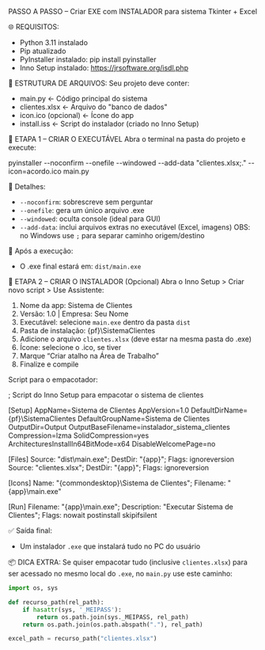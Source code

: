 PASSO A PASSO – Criar EXE com INSTALADOR para sistema Tkinter + Excel

🌐 REQUISITOS:
- Python 3.11 instalado
- Pip atualizado
- PyInstaller instalado: pip install pyinstaller
- Inno Setup instalado: https://jrsoftware.org/isdl.php

📁 ESTRUTURA DE ARQUIVOS:
Seu projeto deve conter:
- main.py           ← Código principal do sistema
- clientes.xlsx     ← Arquivo do "banco de dados"
- icon.ico (opcional) ← Ícone do app
- install.iss       ← Script do instalador (criado no Inno Setup)

🚀 ETAPA 1 – CRIAR O EXECUTÁVEL
Abra o terminal na pasta do projeto e execute:

pyinstaller --noconfirm --onefile --windowed   --add-data "clientes.xlsx;."   --icon=acordo.ico   main.py

📝 Detalhes:
- `--noconfirm`: sobrescreve sem perguntar
- `--onefile`: gera um único arquivo .exe
- `--windowed`: oculta console (ideal para GUI)
- `--add-data`: inclui arquivos extras no executável (Excel, imagens)
  OBS: no Windows use `;` para separar caminho origem/destino

📂 Após a execução:
- O .exe final estará em: `dist/main.exe`

🔧 ETAPA 2 – CRIAR O INSTALADOR (Opcional)
Abra o Inno Setup > Criar novo script > Use Assistente:

1. Nome da app: Sistema de Clientes
2. Versão: 1.0 | Empresa: Seu Nome
3. Executável: selecione `main.exe` dentro da pasta `dist`
4. Pasta de instalação: {pf}\SistemaClientes
5. Adicione o arquivo `clientes.xlsx` (deve estar na mesma pasta do .exe)
6. Ícone: selecione o .ico, se tiver
7. Marque “Criar atalho na Área de Trabalho”
8. Finalize e compile

Script para o empacotador:

; Script do Inno Setup para empacotar o sistema de clientes

[Setup]
AppName=Sistema de Clientes
AppVersion=1.0
DefaultDirName={pf}\SistemaClientes
DefaultGroupName=Sistema de Clientes
OutputDir=Output
OutputBaseFilename=instalador_sistema_clientes
Compression=lzma
SolidCompression=yes
ArchitecturesInstallIn64BitMode=x64
DisableWelcomePage=no

[Files]
Source: "dist\main.exe"; DestDir: "{app}"; Flags: ignoreversion
Source: "clientes.xlsx"; DestDir: "{app}"; Flags: ignoreversion

[Icons]
Name: "{commondesktop}\Sistema de Clientes"; Filename: "{app}\main.exe"

[Run]
Filename: "{app}\main.exe"; Description: "Executar Sistema de Clientes"; Flags: nowait postinstall skipifsilent


✅ Saída final:
- Um instalador `.exe` que instalará tudo no PC do usuário

📦 DICA EXTRA:
Se quiser empacotar tudo (inclusive `clientes.xlsx`) para ser acessado no mesmo local do `.exe`, no `main.py` use este caminho:

```python
import os, sys

def recurso_path(rel_path):
    if hasattr(sys, '_MEIPASS'):
        return os.path.join(sys._MEIPASS, rel_path)
    return os.path.join(os.path.abspath("."), rel_path)

excel_path = recurso_path("clientes.xlsx")
